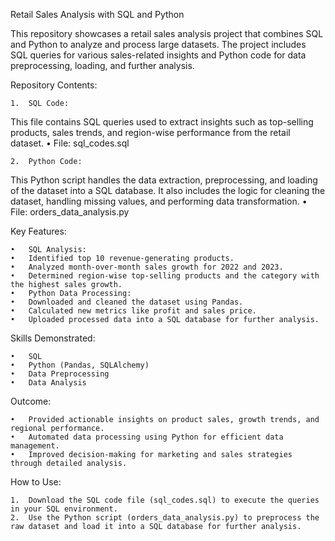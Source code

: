 Retail Sales Analysis with SQL and Python

This repository showcases a retail sales analysis project that combines SQL and Python to analyze and process large datasets. The project includes SQL queries for various sales-related insights and Python code for data preprocessing, loading, and further analysis.

Repository Contents:

	1.	SQL Code:
This file contains SQL queries used to extract insights such as top-selling products, sales trends, and region-wise performance from the retail dataset.
	•	File: sql_codes.sql
 
	2.	Python Code:
This Python script handles the data extraction, preprocessing, and loading of the dataset into a SQL database. It also includes the logic for cleaning the dataset, handling missing values, and performing data transformation.
	•	File: orders_data_analysis.py

Key Features:

	•	SQL Analysis:
	•	Identified top 10 revenue-generating products.
	•	Analyzed month-over-month sales growth for 2022 and 2023.
	•	Determined region-wise top-selling products and the category with the highest sales growth.
	•	Python Data Processing:
	•	Downloaded and cleaned the dataset using Pandas.
	•	Calculated new metrics like profit and sales price.
	•	Uploaded processed data into a SQL database for further analysis.

Skills Demonstrated:

	•	SQL
	•	Python (Pandas, SQLAlchemy)
	•	Data Preprocessing
	•	Data Analysis

Outcome:

	•	Provided actionable insights on product sales, growth trends, and regional performance.
	•	Automated data processing using Python for efficient data management.
	•	Improved decision-making for marketing and sales strategies through detailed analysis.

How to Use:

	1.	Download the SQL code file (sql_codes.sql) to execute the queries in your SQL environment.
	2.	Use the Python script (orders_data_analysis.py) to preprocess the raw dataset and load it into a SQL database for further analysis.
